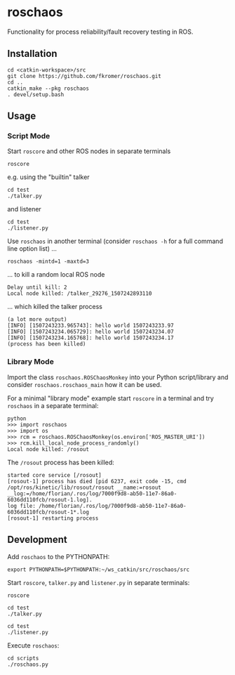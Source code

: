# roschaos
Functionality for process reliability/fault recovery testing in ROS.

## Installation

    cd <catkin-workspace>/src
    git clone https://github.com/fkromer/roschaos.git
    cd ..
    catkin_make --pkg roschaos
    . devel/setup.bash

## Usage

### Script Mode

Start `roscore` and other ROS nodes in separate terminals

    roscore

e.g. using the "builtin" talker

    cd test
    ./talker.py

and listener

    cd test
    ./listener.py

Use `roschaos` in another terminal (consider `roschaos -h` for a full command
  line option list) ...

    roschaos -mintd=1 -maxtd=3

... to kill a random local ROS node

    Delay until kill: 2
    Local node killed: /talker_29276_1507242893110

... which killed the talker process

    (a lot more output)
    [INFO] [1507243233.965743]: hello world 1507243233.97
    [INFO] [1507243234.065729]: hello world 1507243234.07
    [INFO] [1507243234.165768]: hello world 1507243234.17
    (process has been killed)

### Library Mode

Import the class `roschaos.ROSChaosMonkey` into your Python script/library and
consider `roschaos.roschaos_main` how it can be used.

For a minimal "library mode" example start `roscore` in a terminal and try
`roschaos` in a separate terminal:

    python
    >>> import roschaos
    >>> import os
    >>> rcm = roschaos.ROSChaosMonkey(os.environ['ROS_MASTER_URI'])
    >>> rcm.kill_local_node_process_randomly()
    Local node killed: /rosout

The `/rosout` process has been killed:

    started core service [/rosout]
    [rosout-1] process has died [pid 6237, exit code -15, cmd /opt/ros/kinetic/lib/rosout/rosout __name:=rosout __log:=/home/florian/.ros/log/7000f9d8-ab50-11e7-86a0-6036dd110fcb/rosout-1.log].
    log file: /home/florian/.ros/log/7000f9d8-ab50-11e7-86a0-6036dd110fcb/rosout-1*.log
    [rosout-1] restarting process

## Development

Add `roschaos` to the PYTHONPATH:

    export PYTHONPATH=$PYTHONPATH:~/ws_catkin/src/roschaos/src

Start `roscore`, `talker.py` and `listener.py` in separate terminals:

    roscore

    cd test
    ./talker.py

    cd test
    ./listener.py

Execute `roschaos`:

    cd scripts
    ./roschaos.py
